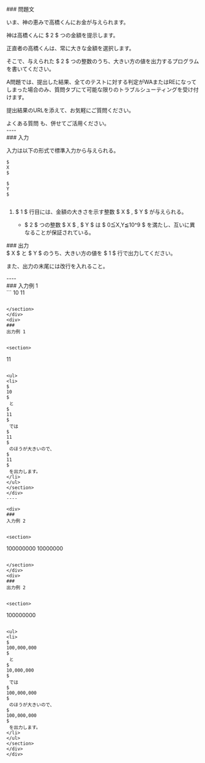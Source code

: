 <div>
<div>
### 
問題文


<section>

いま、神の恵みで高橋くんにお金が与えられます。



神は高橋くんに 
$
2
$
 つの金額を提示します。



正直者の高橋くんは、常に大きな金額を選択します。



そこで、与えられた 
$
2
$
 つの整数のうち、大きい方の値を出力するプログラムを書いてください。


<font>
A問題では、提出した結果、全てのテストに対する判定がWAまたはREになってしまった場合のみ、質問タブにて可能な限りのトラブルシューティングを受け付けます。



提出結果のURLを添えて、お気軽にご質問ください。


<a>
よくある質問
</a>
も、併せてご活用ください。
</font>
</section>
</div>
----

<div>
<div>
### 
入力


<section>

入力は以下の形式で標準入力から与えられる。

```
$
X
$
 
$
Y
$


```

<ol>
<li>
$
1
$
 行目には、金額の大きさを示す整数 
$
X
$
 , 
$
Y
$
 が与えられる。
</li>
<ul>
<li>
$
2
$
 つの整数 
$
X
$
 , 
$
Y
$
 は 
$
0≦X,Y≦10^9
$
 を満たし、互いに異なることが保証されている。
</li>
</ul>
</ol>
</section>
</div>
<div>
### 
出力


<section>
$
X
$
 と 
$
Y
$
 のうち、大きい方の値を 
$
1
$
 行で出力してください。



また、出力の末尾には改行を入れること。

</section>
</div>
</div>
----

<div>
### 
入力例 1


<section>
```
10 11

```

</section>
</div>
<div>
### 
出力例 1


<section>
```
11

```

<ul>
<li>
$
10
$
 と 
$
11
$
 では 
$
11
$
 のほうが大きいので、
$
11
$
 を出力します。
</li>
</ul>
</section>
</div>
----

<div>
### 
入力例 2


<section>
```
100000000 10000000

```

</section>
</div>
<div>
### 
出力例 2


<section>
```
100000000

```

<ul>
<li>
$
100,000,000
$
 と 
$
10,000,000
$
 では 
$
100,000,000
$
 のほうが大きいので、
$
100,000,000
$
 を出力します。
</li>
</ul>
</section>
</div>
</div>